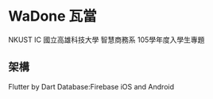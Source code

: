 # WaDone 瓦當

NKUST IC
國立高雄科技大學 智慧商務系
105學年度入學生專題

## 架構

Flutter by Dart
Database:Firebase
iOS and Android
